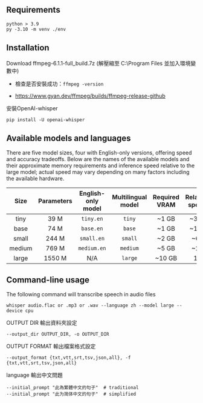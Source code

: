## Requirements

```
python > 3.9
py -3.10 -m venv ./env 
```
## Installation

Download
ffmpeg-6.1.1-full_build.7z (解壓縮至 C:\Program Files 並加入環境變數中)
- 檢查是否安裝成功：`ffmpeg -version`

- https://www.gyan.dev/ffmpeg/builds/ffmpeg-release-github

安裝OpenAI-whisper
```
pip install -U openai-whisper
```
## Available models and languages

There are five model sizes, four with English-only versions, offering speed and accuracy tradeoffs. Below are the names of the available models and their approximate memory requirements and inference speed relative to the large model; actual speed may vary depending on many factors including the available hardware.

|  Size  | Parameters | English-only model | Multilingual model | Required VRAM | Relative speed |
|:------:|:----------:|:------------------:|:------------------:|:-------------:|:--------------:|
|  tiny  |    39 M    |     `tiny.en`      |       `tiny`       |     ~1 GB     |      ~32x      |
|  base  |    74 M    |     `base.en`      |       `base`       |     ~1 GB     |      ~16x      |
| small  |   244 M    |     `small.en`     |      `small`       |     ~2 GB     |      ~6x       |
| medium |   769 M    |    `medium.en`     |      `medium`      |     ~5 GB     |      ~2x       |
| large  |   1550 M   |        N/A         |      `large`       |    ~10 GB     |       1x       |


## Command-line usage
The following command will transcribe speech in audio files
```
whisper audio.flac or .mp3 or .wav --language zh --model large --device cpu
```

OUTPUT DIR 輸出資料夾設定
``` 
--output_dir OUTPUT_DIR, -o OUTPUT_DIR
```

OUTPUT FORMAT 輸出檔案格式設定
```
--output_format {txt,vtt,srt,tsv,json,all}, -f {txt,vtt,srt,tsv,json,all}
```
language 輸出中文問題
```
--initial_prompt "此為繁體中文的句子"  # traditional
--initial_prompt "此为简体中文的句子"  # simplified
```

